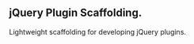jQuery Plugin Scaffolding.
--------------------------

Lightweight scaffolding for developing jQuery plugins.